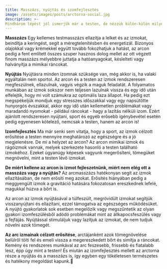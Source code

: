 ```yaml
---
title: Masszázs, nyújtás és izomfejlesztés
image: /assets/images/posts/arctorna-social.jpg
description: >-
Mindhárom lépést jól ismerjük már a testen, de nézzük külön-külön milyen hatásuk van az arcon is.
---
```


**Masszázs**
Egy kellemes testmasszázs ellazítja a lelket és az izmokat, beindítja a keringést, 
segít a méregtelenítésben és energetizál. Bizonyos olajokkal vagy krémekkel együtt tovább fokozhatjuk a hatást, 
az arcon pedig a fent említett összes szuper hasznos dolog mellet az ott végzett finom masszázs mélyebbre juttatja a hatóanyagokat, 
késlelteti vagy halványítja a mimikai ráncokat.

**Nyújtás**
Nyújtásra minden izomnak szüksége van, még akkor is, ha valaki egyáltalán nem sportol. Az arcon és a testen az izmok rendszeresen megfeszülnek,
ellazulnak, vagyis végzik a maguk feladatát. A folyamatos munkában az izmok sokszor nem teljesen lazulnak vissza és egy idő után elfelejtik, 
hogy mi volt számukra az optimális laza állapot. Ha pedig ezt megspékeljük mondjuk egy stresszes időszakkal vagy egy napsütötte hunyorgós évszakkal, 
akkor egy idő után kellemetlen problémákat vagy maradandó nyomokat - például ráncokat - hagy a lazítás nélküli izom. Ezért ajánlott rendszeresen nyújtani, 
sport és egyéb erősebb igénybevétel esetén pedig egyenesen kötelező, nemcsak a testen, hanem az arcon is!

**Izomfejlesztés**
Ma már senki sem vitatja, hogy a sport, az izmok célzott erősítése a testen mennyire meghatározó az egészségre és a jó megjelenésre. 
De mi a helyzet az arcon? Az arcon mimikai izmok és rágóizmok vannak, melyek szerkezete hasonló a testen található izmokéhoz. 
Ezeket úgyanúgy képesek vagyunk megerősíteni, tömegüket megnövelni, mint a testen lévő izmokat. 

**De miért kellene az arcon is izmot fejleszetnünk, miért nem elég ott a masszázs vagy a nyújtás?** 
Az arcmasszázs hatékonyan segít az izmok ellazításában, de nem erősíti meg azokat. Erősítés hiányában pedig a meggyengült izmok
a gravitáció hatására fokozatosan ereszkednek lefelé, magukkal húzva a bőrt is. 

Az arcon az izmok nyújtásával a túlfeszült, megrövidült izmokat segítjük visszanyújtani és ellazítani, ezzel támogatva az egészséges működésüket. 
A nyújtó gyakorlatok sok esetben megelőzik vagy megszűntetik az olyan gyakori izomfeszülésből adódó problémákat mint az állkapocsfeszülés vagy a fejfájás. 
Nyújtással stimuláljuk vagy lazítjuk az izmokat, de nem tudjuk növelni azok tömegét. 

**Az arc izmainak célzott erősítése**, arctájanként azok tömegnövelése belülről tölti fel és emeli vissza a megereszkedett bőrt és simítja a ráncokat. 
Kemény és rendszeres munkával az arc feszesebb, frissebb és fiatalabb lesz, épp úgy mint a testen! És miután az izomfejlesztés mellett az arctorna része
a nyújtás és a masszázs is, így egyben egy tökéletesen természetes és hatékony megoldást kapunk.💪
